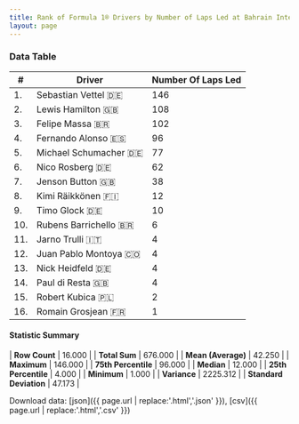 ```yaml
---
title: Rank of Formula 1® Drivers by Number of Laps Led at Bahrain International Circuit
layout: page
---
```


<canvas id="chart" width="400" height="180"></canvas>
<script>
var data = {
    "datasets": [
        {
            "backgroundColor": [
                "#f3a935",
                "#f3a935",
                "#f3a935",
                "#f3a935",
                "#f3a935",
                "#f3a935",
                "#f3a935",
                "#f3a935",
                "#f3a935",
                "#f3a935",
                "#f3a935",
                "#f3a935",
                "#f3a935",
                "#f3a935",
                "#f3a935",
                "#f3a935"
            ],
            "borderColor": [
                "#f68639",
                "#f68639",
                "#f68639",
                "#f68639",
                "#f68639",
                "#f68639",
                "#f68639",
                "#f68639",
                "#f68639",
                "#f68639",
                "#f68639",
                "#f68639",
                "#f68639",
                "#f68639",
                "#f68639",
                "#f68639"
            ],
            "borderWidth": 1,
            "data": [
                146.0,
                108.0,
                102.0,
                96.0,
                77.0,
                62.0,
                38.0,
                12.0,
                10.0,
                6.0,
                4.0,
                4.0,
                4.0,
                4.0,
                2.0,
                1.0
            ],
            "label": "Number Of Laps Led"
        }
    ],
    "labels": [
        "Sebastian Vettel",
        "Lewis Hamilton",
        "Felipe Massa",
        "Fernando Alonso",
        "Michael Schumacher",
        "Nico Rosberg",
        "Jenson Button",
        "Kimi Räikkönen",
        "Timo Glock",
        "Rubens Barrichello",
        "Jarno Trulli",
        "Juan Pablo Montoya",
        "Nick Heidfeld",
        "Paul di Resta",
        "Robert Kubica",
        "Romain Grosjean"
    ]
};
var options = {
  legend: {
    display: false
  },
  scales: {
    xAxes: [{
      ticks: {
        beginAtZero: true,
        maxRotation: 180,
        display: window.innerWidth > 800
      }
    }],
    yAxes: [{
      ticks: {
        beginAtZero: true
      }
    }]
  },
  onResize: function(chart, size) {
    chart.options.scales.xAxes[0].ticks.display = size.width > 800;
  }
};
var chart = new Chart("chart", {
    data: data,
    type: 'bar',
    options: options
});
</script>



### Data Table

| # | Driver | Number Of Laps Led |
|--|--|--|
| 1. | Sebastian Vettel 🇩🇪 | 146 |
| 2. | Lewis Hamilton 🇬🇧 | 108 |
| 3. | Felipe Massa 🇧🇷 | 102 |
| 4. | Fernando Alonso 🇪🇸 | 96 |
| 5. | Michael Schumacher 🇩🇪 | 77 |
| 6. | Nico Rosberg 🇩🇪 | 62 |
| 7. | Jenson Button 🇬🇧 | 38 |
| 8. | Kimi Räikkönen 🇫🇮 | 12 |
| 9. | Timo Glock 🇩🇪 | 10 |
| 10. | Rubens Barrichello 🇧🇷 | 6 |
| 11. | Jarno Trulli 🇮🇹 | 4 |
| 12. | Juan Pablo Montoya 🇨🇴 | 4 |
| 13. | Nick Heidfeld 🇩🇪 | 4 |
| 14. | Paul di Resta 🇬🇧 | 4 |
| 15. | Robert Kubica 🇵🇱 | 2 |
| 16. | Romain Grosjean 🇫🇷 | 1 |

#### Statistic Summary

| **Row Count** | 16.000 |
| **Total Sum** | 676.000 |
| **Mean (Average)** | 42.250 |
| **Maximum** | 146.000 |
| **75th Percentile** | 96.000 |
| **Median** | 12.000 |
| **25th Percentile** | 4.000 |
| **Minimum** | 1.000 |
| **Variance** | 2225.312 |
| **Standard Deviation** | 47.173 |

Download data: [json]({{ page.url | replace:'.html','.json' }}), [csv]({{ page.url | replace:'.html','.csv' }})
